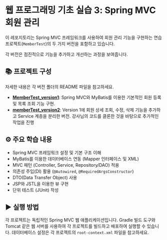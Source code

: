 # 웹 프로그래밍 기초 실습 3: Spring MVC 회원 관리

이 레포지토리는 Spring MVC 프레임워크를 사용하여 회원 관리 기능을 구현하는 연습 프로젝트(`MemberTest`)의 두 가지 버전을 포함하고 있습니다.

각 버전은 점진적으로 기능을 추가하고 개선하는 과정을 보여줍니다.

## 📚 프로젝트 구성

자세한 내용은 각 버전 폴더의 README 파일을 참고하세요.

* **[MemberTest_version1](./MemberTest_version1/README.md)**: Spring MVC와 MyBatis를 이용한 기본적인 회원 등록 및 목록 조회 기능 구현.
* **[memberTest_version2](./memberTest_version2/README.md)**: Version 1에 회원 상세 조회, 수정, 삭제 기능을 추가하고 Service 계층을 분리한 버전. 강사님의 코드를 클론한 것을 바탕으로 추가적인 작업을 진행

## ⚙️ 주요 학습 내용

* Spring MVC 프레임워크 설정 및 기본 구조 이해
* MyBatis를 이용한 데이터베이스 연동 (Mapper 인터페이스 및 XML)
* MVC 패턴 (Controller, Service, Repository/DAO) 적용
* 의존성 주입(DI) 활용 (`@Autowired`, `@RequiredArgsConstructor`)
* DTO(Data Transfer Object) 사용
* JSP와 JSTL을 이용한 뷰 구현
* 단위 테스트 (JUnit) 작성

## ▶️ 실행 방법

각 프로젝트는 독립적인 Spring MVC 웹 애플리케이션입니다. Gradle 빌드 도구와 Tomcat 같은 웹 서버를 사용하여 각 프로젝트를 빌드하고 배포하여 실행할 수 있습니다. 데이터베이스 설정은 각 프로젝트의 `root-context.xml` 파일을 참고하세요.
